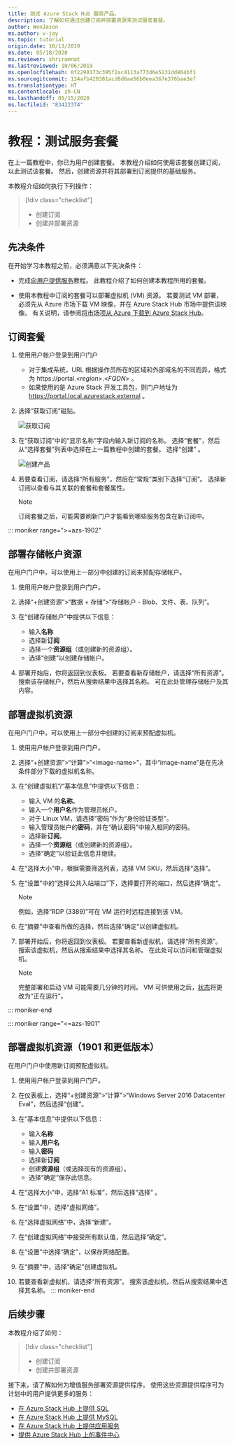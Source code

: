 ```yaml
---
title: 测试 Azure Stack Hub 服务产品。
description: 了解如何通过创建订阅并部署资源来测试服务套餐。
author: WenJason
ms.author: v-jay
ms.topic: tutorial
origin.date: 10/13/2019
ms.date: 05/18/2020
ms.reviewer: shriramnat
ms.lastreviewed: 10/06/2019
ms.openlocfilehash: 0f2290173c395f2ac4113a773d6e5131dd864bf1
ms.sourcegitcommit: 134afb420381acd8d6ae56b0eea367e376bae3ef
ms.translationtype: HT
ms.contentlocale: zh-CN
ms.lasthandoff: 05/15/2020
ms.locfileid: "83422374"
---
```

# <a name="tutorial-test-a-service-offering"></a>教程：测试服务套餐

在上一篇教程中，你已为用户创建套餐。 本教程介绍如何使用该套餐创建订阅，以此测试该套餐。 然后，创建资源并将其部署到订阅提供的基础服务。

本教程介绍如何执行下列操作：

> [!div class="checklist"]
> * 创建订阅
> * 创建并部署资源

## <a name="prerequisites"></a>先决条件

在开始学习本教程之前，必须满意以下先决条件：

- 完成[向用户提供服务](tutorial-offer-services.md)教程。 此教程介绍了如何创建本教程所用的套餐。

- 使用本教程中订阅的套餐可以部署虚拟机 (VM) 资源。 若要测试 VM 部署，必须先从 Azure 市场下载 VM 映像，并在 Azure Stack Hub 市场中提供该映像。 有关说明，请参阅[将市场项从 Azure 下载到 Azure Stack Hub](azure-stack-download-azure-marketplace-item.md)。 

## <a name="subscribe-to-the-offer"></a>订阅套餐

1. 使用用户帐户登录到用户门户 

   - 对于集成系统，URL 根据操作员所在的区域和外部域名的不同而异，格式为 https://portal.&lt;*region*&gt;.&lt;*FQDN*&gt; 。
   - 如果使用的是 Azure Stack 开发工具包，则门户地址为 https://portal.local.azurestack.external 。

1. 选择“获取订阅”磁贴。

   ![获取订阅](media/tutorial-test-offer/1-get-subscription.png)

1. 在“获取订阅”中的“显示名称”字段内输入新订阅的名称。  选择“套餐”，然后从“选择套餐”列表中选择在上一篇教程中创建的套餐。  选择“创建” 。

   ![创建产品](media/tutorial-test-offer/2-create-subscription.png)

1. 若要查看订阅，请选择“所有服务”，然后在“常规”类别下选择“订阅”。 选择新订阅以查看与其关联的套餐和套餐属性。

   >[!NOTE]
   >订阅套餐之后，可能需要刷新门户才能看到哪些服务包含在新订阅中。

::: moniker range=">=azs-1902"
## <a name="deploy-a-storage-account-resource"></a>部署存储帐户资源

在用户门户中，可以使用上一部分中创建的订阅来预配存储帐户。

1. 使用用户帐户登录到用户门户。

1. 选择“+创建资源”>“数据 + 存储”>“存储帐户 - Blob、文件、表、队列”。  

1. 在“创建存储帐户”中提供以下信息：
  
   - 输入**名称**
   - 选择新**订阅**
   - 选择一个**资源组**（或创建新的资源组）。 
   - 选择“创建”以创建存储帐户。

1. 部署开始后，你将返回到仪表板。 若要查看新存储帐户，请选择“所有资源”。 搜索该存储帐户，然后从搜索结果中选择其名称。 可在此处管理存储帐户及其内容。

## <a name="deploy-a-virtual-machine-resource"></a>部署虚拟机资源

在用户门户中，可以使用上一部分中创建的订阅来预配虚拟机。

1. 使用用户帐户登录到用户门户。

1. 选择“+创建资源”>“计算”>“\<image-name\>”，其中“image-name”是在先决条件部分下载的虚拟机名称。  
1. 在“创建虚拟机”/“基本信息”中提供以下信息： 
  
   - 输入 VM 的**名称**。
   - 输入一个**用户名**作为管理员帐户。
   - 对于 Linux VM，请选择“密码”作为“身份验证类型”。
   - 输入管理员帐户的**密码**，并在“确认密码”中输入相同的密码。
   - 选择新**订阅**。
   - 选择一个**资源组**（或创建新的资源组）。 
   - 选择“确定”以验证此信息并继续。

1. 在“选择大小”中，根据需要筛选列表，选择 VM SKU，然后选择“选择”。   
1. 在“设置”中的“选择公共入站端口”下，选择要打开的端口，然后选择“确定”。  
   > [!NOTE]
   > 例如，选择“RDP (3389)”可在 VM 运行时远程连接到该 VM。
1. 在“摘要”中查看所做的选择，然后选择“确定”以创建虚拟机。   
1. 部署开始后，你将返回到仪表板。 若要查看新虚拟机，请选择“所有资源”。 搜索该虚拟机，然后从搜索结果中选择其名称。 在此处可以访问和管理虚拟机。
   > [!NOTE]
   > 完整部署和启动 VM 可能需要几分钟的时间。 VM 可供使用之后，[状态](/virtual-machines/windows/states-lifecycle)将更改为“正在运行”。

::: moniker-end

::: moniker range="<=azs-1901"
## <a name="deploy-a-virtual-machine-resource-1901-and-earlier"></a>部署虚拟机资源（1901 和更低版本）

在用户门户中使用新订阅预配虚拟机。

1. 使用用户帐户登录到用户门户。

1. 在仪表板上，选择“+创建资源”>“计算”>“Windows Server 2016 Datacenter Eval”，然后选择“创建”。   

1. 在“基本信息”中提供以下信息：
  
   - 输入**名称**
   - 输入**用户名**
   - 输入**密码**
   - 选择新**订阅**
   - 创建**资源组**（或选择现有的资源组）。 
   - 选择“确定”保存此信息。

1. 在“选择大小”中，选择“A1 标准”，然后选择“选择”  。  
1. 在“设置”中，选择“虚拟网络”。 

1. 在“选择虚拟网络”中，选择“新建”。 

1. 在“创建虚拟网络”中接受所有默认值，然后选择“确定”。 

1. 在“设置”中选择“确定”，以保存网络配置。 

1. 在“摘要”中，选择“确定”创建虚拟机。   

1. 若要查看新虚拟机，请选择“所有资源”。 搜索该虚拟机，然后从搜索结果中选择其名称。
::: moniker-end

## <a name="next-steps"></a>后续步骤

本教程介绍了如何：

> [!div class="checklist"]
> * 创建订阅
> * 创建并部署资源 

接下来，请了解如何为增值服务部署资源提供程序。 使用这些资源提供程序可为计划中的用户提供更多的服务：

- [在 Azure Stack Hub 上提供 SQL](azure-stack-sql-resource-provider.md)
- [在 Azure Stack Hub 上提供 MySQL](azure-stack-mysql-resource-provider.md)
- [在 Azure Stack Hub 上提供应用服务](azure-stack-app-service-overview.md)
- [提供 Azure Stack Hub 上的事件中心](event-hubs-rp-overview.md)
